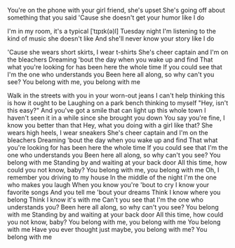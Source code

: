 You're on the phone   with your girl friend, she's upset
She's going off about something that you said
'Cause she doesn't   get your humor like   I do

I'm in my room, it's a typical [ˈtɪpɪk(ə)l] Tuesday night
I'm listening to the kind of  music she   doesn't like
And she'll never    know your story like I do

'Cause she wears short skirts,  I wear t-shirts
She's cheer captain  and I'm on the bleachers
Dreaming 'bout the day when you wake up and find
That what you're    looking for has been here the whole time
If you could see that I'm the one who understands you
Been here all along, so why can't you see?
You belong with me, you belong with me


Walk in the streets with you in your worn-out jeans
I can't help thinking this is how it ought to be
Laughing on a park bench thinking to myself
"Hey, isn't this easy?"
And you've got a smile that can light up this whole town
I haven't seen it in a while since she brought you down
You say you're fine, I know you better than that
Hey, what you doing with a girl like that?
She wears high heels, I wear sneakers
She's cheer captain and I'm on the bleachers
Dreaming 'bout the day when you wake up and find
That what you're looking for has been here the whole time
If you could see that I'm the one who understands you
Been here all along, so why can't you see?
You belong with me
Standing by and waiting at your back door
All this time, how could you not know, baby?
You belong with me, you belong with me
Oh, I remember you driving to my house
In the middle of the night
I'm the one who makes you laugh
When you know you're 'bout to cry
I know your favorite songs
And you tell me 'bout your dreams
Think I know where you belong
Think I know it's with me
Can't you see that I'm the one who understands you?
Been here all along, so why can't you see?
You belong with me
Standing by and waiting at your back door
All this time, how could you not know, baby?
You belong with me, you belong with me
You belong with me
Have you ever thought just maybe, you belong with me?
You belong with me